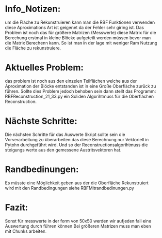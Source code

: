 # Info_Notizen:
um die Fläche zu Rekunstruieren kann man die RBF Funktionen verwenden diese Aproximations Art ist geigenet da der Fehler sehr giring ist.
Das Problem ist noch das für größere Matrizen (Messwerte) diese Matrix für die Berechung erstmal in kleine Blöcke aufgeteilt werden müssen bevor man die Matrix Berechenn kann.
So ist man in der lage mit weniger Ram Nutzung die Fläche zu rekunstruiere.

# Aktuelles Problem:
das problem ist noch aus den einzelen Teilflächen welche aus der Aproximation der Blöcke entstanden ist in eine Große Oberfläche zurück zu führen.
Sollte dies Problem jedoch behoben sein dann stellt das Programm: RBFReconstruction_21_33.py ein Soliden Algorihtmuss für die Oberflächen Reconstruction.

# Nächste Schritte:
Die nächsten Schritte für das Auswerte Skript sollte sein die Vorverarbeitung zu überarbeiten das diese Berechnung nur Vektoriell in Pytohn durchgeführt wird. Und so der Reconstructionsalgorihtmuss die steigungs werte aus den gemessene Austritsvektoren hat.

# Randbedinungen:
Es müsste eine Möglichkeit geben aus der die Oberfläche Rekunstruiert wird mit den Randbedingungen siehe RBFMitrandbedinungen.py

# Fazit: 
Sonst für messwerte in der form von 50x50 werden wir aufjeden fall eine Auswertung durch führen können Bei größeren Matrizen muss man eben mit Chunks arbeiten.
